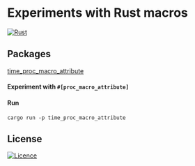 # Experiments with Rust macros

[![Rust](https://github.com/sergeychunayev/rust_experiment_macros/actions/workflows/rust.yml/badge.svg)](https://github.com/sergeychunayev/rust_experiment_macros/actions/workflows/rust.yml)

## Packages

[time_proc_macro_attribute](time_proc_macro_attribute/README.md)
#### Experiment with ```#[proc_macro_attribute]```
#### Run
```code sh
cargo run -p time_proc_macro_attribute
```

## License

[![Licence](https://img.shields.io/github/license/Ileriayo/markdown-badges?style=for-the-badge)](./LICENSE)
